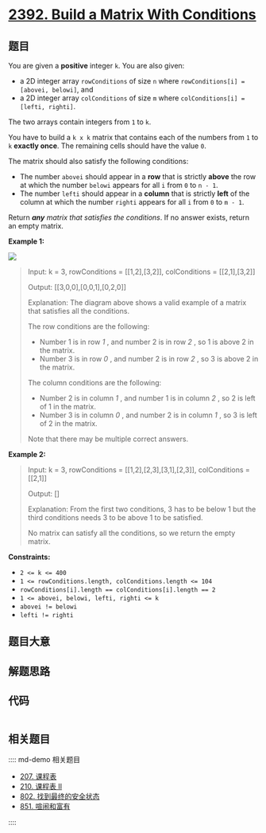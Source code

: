 # [2392. Build a Matrix With Conditions](https://leetcode.com/problems/build-a-matrix-with-conditions/)

## 题目

You are given a **positive** integer `k`. You are also given:

  * a 2D integer array `rowConditions` of size `n` where `rowConditions[i] = [abovei, belowi]`, and
  * a 2D integer array `colConditions` of size `m` where `colConditions[i] = [lefti, righti]`.

The two arrays contain integers from `1` to `k`.

You have to build a `k x k` matrix that contains each of the numbers from `1`
to `k` **exactly once**. The remaining cells should have the value `0`.

The matrix should also satisfy the following conditions:

  * The number `abovei` should appear in a **row** that is strictly **above** the row at which the number `belowi` appears for all `i` from `0` to `n - 1`.
  * The number `lefti` should appear in a **column** that is strictly **left** of the column at which the number `righti` appears for all `i` from `0` to `m - 1`.

Return _**any** matrix that satisfies the conditions_. If no answer exists,
return an empty matrix.



**Example 1:**

![](https://assets.leetcode.com/uploads/2022/07/06/gridosdrawio.png)

> Input: k = 3, rowConditions = [[1,2],[3,2]], colConditions = [[2,1],[3,2]]
> 
> Output: [[3,0,0],[0,0,1],[0,2,0]]
> 
> Explanation: The diagram above shows a valid example of a matrix that satisfies all the conditions.
> 
> The row conditions are the following:
> - Number 1 is in row _1_ , and number 2 is in row _2_ , so 1 is above 2 in the matrix.
> - Number 3 is in row _0_ , and number 2 is in row _2_ , so 3 is above 2 in the matrix.
> 
> The column conditions are the following:
> - Number 2 is in column _1_ , and number 1 is in column _2_ , so 2 is left of 1 in the matrix.
> - Number 3 is in column _0_ , and number 2 is in column _1_ , so 3 is left of 2 in the matrix.
> 
> Note that there may be multiple correct answers.

**Example 2:**

> Input: k = 3, rowConditions = [[1,2],[2,3],[3,1],[2,3]], colConditions = [[2,1]]
> 
> Output: []
> 
> Explanation: From the first two conditions, 3 has to be below 1 but the third conditions needs 3 to be above 1 to be satisfied.
> 
> No matrix can satisfy all the conditions, so we return the empty matrix.

**Constraints:**

  * `2 <= k <= 400`
  * `1 <= rowConditions.length, colConditions.length <= 104`
  * `rowConditions[i].length == colConditions[i].length == 2`
  * `1 <= abovei, belowi, lefti, righti <= k`
  * `abovei != belowi`
  * `lefti != righti`


## 题目大意

## 解题思路

## 代码

```javascript

```

## 相关题目

:::: md-demo 相关题目
- [207. 课程表](https://leetcode.com/problems/course-schedule)
- [210. 课程表 II](https://leetcode.com/problems/course-schedule-ii)
- [802. 找到最终的安全状态](https://leetcode.com/problems/find-eventual-safe-states)
- [851. 喧闹和富有](https://leetcode.com/problems/loud-and-rich)

::::

